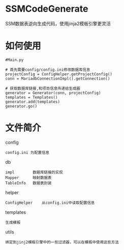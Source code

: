 # SSMCodeGenerate
 SSM数据表逆向生成代码，使用jinja2模板引擎更灵活

如何使用
=

    #Main.py
    
    # 首先需要config/config.ini修改数据库信息
    projectConfig = ConfigHelper.getProjectConfig()
    conn = MariadbConnectionImpl().getConnection()
   
    # 获取数据库链接,和项目信息传递给生成器
    generator = Generator(conn, projectConfig)
    templates = Templates()
    generator.add(templates)
    generator.go()

文件简介
=
config

    config.ini 为配置信息

db

    impl        数据库链接的实现
    Mapper      映射数据表
    TableInfo   数据表封装
    
helper

    ConfigHelper    从config.ini中读取配置信息
    
templates
        
    生成模板
        
utils

    绑定到jinj2模板引擎中的一些过滤器，可以在模板中使用这些方法
    

    
        

